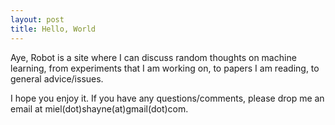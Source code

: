 ```yaml
---
layout: post
title: Hello, World
---
```



Aye, Robot is a site where I can discuss random thoughts on machine learning, from experiments that I am working on, to papers I am reading, to general advice/issues.

I hope you enjoy it. If you have any questions/comments, please drop me an email at miel(dot)shayne(at)gmail(dot)com.




<!--- {% include mathjs %} --->
